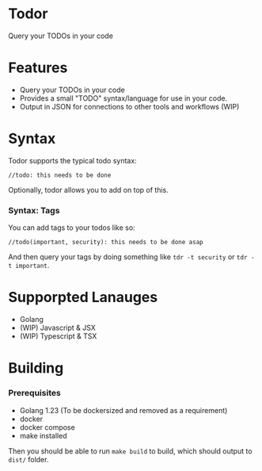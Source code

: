 # Todor

Query your TODOs in your code 

# Features

* Query your TODOs in your code
* Provides a small "TODO" syntax/language for use in your code.
* Output in JSON for connections to other tools and workflows (WIP) 


# Syntax 

Todor supports the typical todo syntax: 
```
//todo: this needs to be done
```

Optionally, todor allows you to add on top of this.

### Syntax: Tags 

You can add tags to your todos like so:

```
//todo(important, security): this needs to be done asap
```

And then query your tags by doing something like `tdr -t security` or `tdr -t important`.

# Supporpted Lanauges 
* Golang
* (WIP) Javascript & JSX
* (WIP) Typescript & TSX

# Building 

### Prerequisites
* Golang 1.23 (To be dockersized and removed as a requirement)
* docker
* docker compose
* make installed

Then you should be able to run `make build` to build, which should output to `dist/` folder. 

